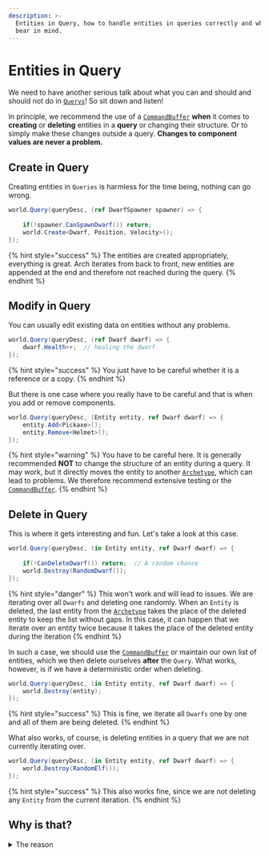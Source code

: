 ```yaml
---
description: >-
  Entities in Query, how to handle entities in queries correctly and what to
  bear in mind.
---
```


# Entities in Query

We need to have another serious talk about what you can and should and should not do in [`Querys`](../documentation/query.md)! So sit down and listen!

In principle, we recommend the use of a [`CommandBuffer`](../documentation/utilities/commandbuffer.md) **when** it comes to **creating** or **deleting** entities in a **query** or changing their structure. Or to simply make these changes outside a query. **Changes to component values are never a problem.**

## Create in Query

Creating entities in `Queries` is harmless for the time being, nothing can go wrong.

```csharp
world.Query(queryDesc, (ref DwarfSpawner spawner) => {
    
    if(!spawner.CanSpawnDwarf()) return;
    world.Create<Dwarf, Position, Velocity>();
});
```

{% hint style="success" %}
The entities are created appropriately, everything is great. Arch iterates from back to front, new entities are appended at the end and therefore not reached during the query.
{% endhint %}

## Modify in Query

You can usually edit existing data on entities without any problems.

```csharp
world.Query(queryDesc, (ref Dwarf dwarf) => {
    dwarf.Health++;  // healing the dwarf
});
```

{% hint style="success" %}
You just have to be careful whether it is a reference or a copy.
{% endhint %}

But there is one case where you really have to be careful and that is when you add or remove components.

```csharp
world.Query(queryDesc, (Entity entity, ref Dwarf dwarf) => {
    entity.Add<Pickaxe>();
    entity.Remove<Helmet>();
});
```

{% hint style="warning" %}
You have to be careful here. It is generally recommended **NOT** to change the structure of an entity during a query. It may work, but it directly moves the entity to another [`Archetype`](../documentation/archetypes-and-chunks.md), which can lead to problems. We therefore recommend extensive testing or the [`CommandBuffer`](../documentation/utilities/commandbuffer.md).
{% endhint %}

## Delete in Query

This is where it gets interesting and fun. Let's take a look at this case.

```csharp
world.Query(queryDesc, (in Entity entity, ref Dwarf dwarf) => {
    
    if(!CanDeleteDwarf()) return;  // A random chance
    world.Destroy(RandomDwarf());
});
```

{% hint style="danger" %}
This won't work and will lead to issues. We are iterating over all `Dwarfs` and deleting one randomly. When an `Entity` is deleted, the last entity from the [`Archetype`](../documentation/archetypes-and-chunks.md) takes the place of the deleted entity to keep the list without gaps. In this case, it can happen that we iterate over an entity twice because it takes the place of the deleted entity during the iteration
{% endhint %}

In such a case, we should use the [`CommandBuffer`](../documentation/utilities/commandbuffer.md) or maintain our own list of entities, which we then delete ourselves **after** the `Query`. What works, however, is if we have a deterministic order when deleting.

```csharp
world.Query(queryDesc, (in Entity entity, ref Dwarf dwarf) => {
    world.Destroy(entity);
});
```

{% hint style="success" %}
This is fine, we iterate all `Dwarfs` one by one and all of them are being deleted.&#x20;
{% endhint %}

What also works, of course, is deleting entities in a query that we are not currently iterating over.

```csharp
world.Query(queryDesc, (in Entity entity, ref Dwarf dwarf) => {
    world.Destroy(RandomElf());
});
```

{% hint style="success" %}
This also works fine, since we are not deleting any `Entity` from the current iteration.&#x20;
{% endhint %}

## Why is that?

<details>

<summary>The reason</summary>

You're probably wondering why we don't just install a few security checks to prevent this kind of behavior? Good question!&#x20;

{% hint style="warning" %}
Arch's mantra is “Pay what you use” to ensure maximum performance. Arch does nothing in the background to slow down your code, so you need to know what you are doing and sometimes check yourself.&#x20;
{% endhint %}

This has pros and cons, one advantage is clean code and performance. In the future Arch will get optional security checks.

</details>
